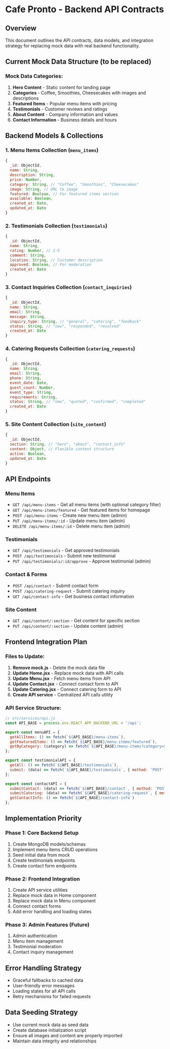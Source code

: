 # Cafe Pronto - Backend API Contracts

## Overview
This document outlines the API contracts, data models, and integration strategy for replacing mock data with real backend functionality.

## Current Mock Data Structure (to be replaced)

### Mock Data Categories:
1. **Hero Content** - Static content for landing page
2. **Categories** - Coffee, Smoothies, Cheesecakes with images and descriptions
3. **Featured Items** - Popular menu items with pricing
4. **Testimonials** - Customer reviews and ratings
5. **About Content** - Company information and values
6. **Contact Information** - Business details and hours

## Backend Models & Collections

### 1. Menu Items Collection (`menu_items`)
```javascript
{
  _id: ObjectId,
  name: String,
  description: String,
  price: Number,
  category: String, // "Coffee", "Smoothies", "Cheesecakes"
  image: String, // URL to image
  featured: Boolean, // For featured items section
  available: Boolean,
  created_at: Date,
  updated_at: Date
}
```

### 2. Testimonials Collection (`testimonials`)
```javascript
{
  _id: ObjectId,
  name: String,
  rating: Number, // 1-5
  comment: String,
  location: String, // Customer description
  approved: Boolean, // For moderation
  created_at: Date
}
```

### 3. Contact Inquiries Collection (`contact_inquiries`)
```javascript
{
  _id: ObjectId,
  name: String,
  email: String,
  message: String,
  inquiry_type: String, // "general", "catering", "feedback"
  status: String, // "new", "responded", "resolved"
  created_at: Date
}
```

### 4. Catering Requests Collection (`catering_requests`)
```javascript
{
  _id: ObjectId,
  name: String,
  email: String,
  phone: String,
  event_date: Date,
  guest_count: Number,
  event_type: String,
  requirements: String,
  status: String, // "new", "quoted", "confirmed", "completed"
  created_at: Date
}
```

### 5. Site Content Collection (`site_content`)
```javascript
{
  _id: ObjectId,
  section: String, // "hero", "about", "contact_info"
  content: Object, // Flexible content structure
  active: Boolean,
  updated_at: Date
}
```

## API Endpoints

### Menu Items
- `GET /api/menu-items` - Get all menu items (with optional category filter)
- `GET /api/menu-items/featured` - Get featured items for homepage
- `POST /api/menu-items` - Create new menu item (admin)
- `PUT /api/menu-items/:id` - Update menu item (admin)
- `DELETE /api/menu-items/:id` - Delete menu item (admin)

### Testimonials
- `GET /api/testimonials` - Get approved testimonials
- `POST /api/testimonials` - Submit new testimonial
- `PUT /api/testimonials/:id/approve` - Approve testimonial (admin)

### Contact & Forms
- `POST /api/contact` - Submit contact form
- `POST /api/catering-request` - Submit catering inquiry
- `GET /api/contact-info` - Get business contact information

### Site Content
- `GET /api/content/:section` - Get content for specific section
- `PUT /api/content/:section` - Update content (admin)

## Frontend Integration Plan

### Files to Update:
1. **Remove mock.js** - Delete the mock data file
2. **Update Home.jsx** - Replace mock data with API calls
3. **Update Menu.jsx** - Fetch menu items from API
4. **Update Contact.jsx** - Connect contact form to API
5. **Update Catering.jsx** - Connect catering form to API
6. **Create API service** - Centralized API calls utility

### API Service Structure:
```javascript
// src/services/api.js
const API_BASE = process.env.REACT_APP_BACKEND_URL + '/api';

export const menuAPI = {
  getAllItems: () => fetch(`${API_BASE}/menu-items`),
  getFeaturedItems: () => fetch(`${API_BASE}/menu-items/featured`),
  getByCategory: (category) => fetch(`${API_BASE}/menu-items?category=${category}`)
};

export const testimonialAPI = {
  getAll: () => fetch(`${API_BASE}/testimonials`),
  submit: (data) => fetch(`${API_BASE}/testimonials`, { method: 'POST', body: JSON.stringify(data) })
};

export const contactAPI = {
  submitContact: (data) => fetch(`${API_BASE}/contact`, { method: 'POST', body: JSON.stringify(data) }),
  submitCatering: (data) => fetch(`${API_BASE}/catering-request`, { method: 'POST', body: JSON.stringify(data) }),
  getContactInfo: () => fetch(`${API_BASE}/contact-info`)
};
```

## Implementation Priority

### Phase 1: Core Backend Setup
1. Create MongoDB models/schemas
2. Implement menu items CRUD operations
3. Seed initial data from mock
4. Create testimonials endpoints
5. Create contact form endpoints

### Phase 2: Frontend Integration
1. Create API service utilities
2. Replace mock data in Home component
3. Replace mock data in Menu component
4. Connect contact forms
5. Add error handling and loading states

### Phase 3: Admin Features (Future)
1. Admin authentication
2. Menu item management
3. Testimonial moderation
4. Contact inquiry management

## Error Handling Strategy
- Graceful fallbacks to cached data
- User-friendly error messages
- Loading states for all API calls
- Retry mechanisms for failed requests

## Data Seeding Strategy
- Use current mock data as seed data
- Create database initialization script
- Ensure all images and content are properly imported
- Maintain data integrity and relationships